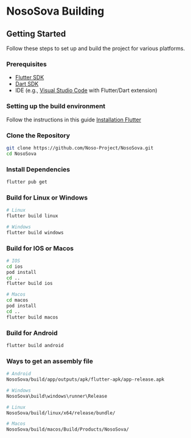 # NosoSova Building


## Getting Started

Follow these steps to set up and build the project for various platforms.

### Prerequisites

- [Flutter SDK](https://flutter.dev/docs/get-started/install)
- [Dart SDK](https://dart.dev/get-dart)
- IDE (e.g., [Visual Studio Code](https://code.visualstudio.com/) with Flutter/Dart extension)

### Setting up the build environment

Follow the instructions in this guide [Installation Flutter](https://docs.flutter.dev/get-started/install/windows)

### Clone the Repository

```bash
git clone https://github.com/Noso-Project/NosoSova.git
cd NosoSova
```

### Install Dependencies

```bash
flutter pub get
```

### Build for Linux or Windows

```bash
# Linux
flutter build linux

# Windows
flutter build windows
```

### Build for IOS or Macos

```bash
# IOS
cd ios
pod install
cd ..
flutter build ios

# Macos
cd macos
pod install
cd ..
flutter build macos
```


### Build for Android

```bash
flutter build android
```

### Ways to get an assembly file

```bash
# Android
NosoSova/build/app/outputs/apk/flutter-apk/app-release.apk

# Windows
NosoSova\build\windows\runner\Release

# Linux
NosoSova/build/linux/x64/release/bundle/

# Macos
NosoSova/build/macos/Build/Products/NosoSova/
```
